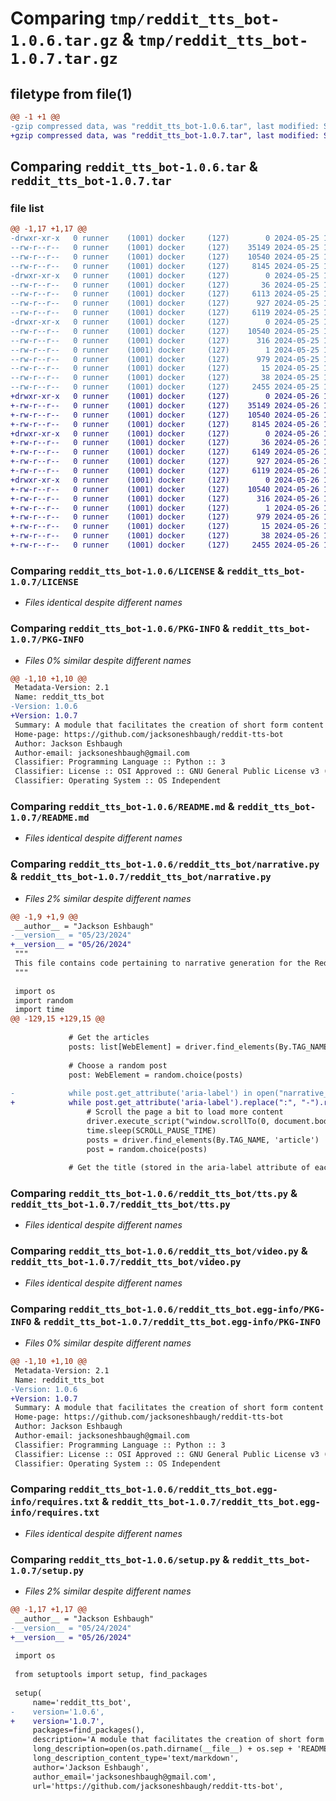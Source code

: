 # Comparing `tmp/reddit_tts_bot-1.0.6.tar.gz` & `tmp/reddit_tts_bot-1.0.7.tar.gz`

## filetype from file(1)

```diff
@@ -1 +1 @@
-gzip compressed data, was "reddit_tts_bot-1.0.6.tar", last modified: Sat May 25 14:47:53 2024, max compression
+gzip compressed data, was "reddit_tts_bot-1.0.7.tar", last modified: Sun May 26 10:09:42 2024, max compression
```

## Comparing `reddit_tts_bot-1.0.6.tar` & `reddit_tts_bot-1.0.7.tar`

### file list

```diff
@@ -1,17 +1,17 @@
-drwxr-xr-x   0 runner    (1001) docker     (127)        0 2024-05-25 14:47:53.287547 reddit_tts_bot-1.0.6/
--rw-r--r--   0 runner    (1001) docker     (127)    35149 2024-05-25 14:47:49.000000 reddit_tts_bot-1.0.6/LICENSE
--rw-r--r--   0 runner    (1001) docker     (127)    10540 2024-05-25 14:47:53.287547 reddit_tts_bot-1.0.6/PKG-INFO
--rw-r--r--   0 runner    (1001) docker     (127)     8145 2024-05-25 14:47:49.000000 reddit_tts_bot-1.0.6/README.md
-drwxr-xr-x   0 runner    (1001) docker     (127)        0 2024-05-25 14:47:53.287547 reddit_tts_bot-1.0.6/reddit_tts_bot/
--rw-r--r--   0 runner    (1001) docker     (127)       36 2024-05-25 14:47:49.000000 reddit_tts_bot-1.0.6/reddit_tts_bot/__init__.py
--rw-r--r--   0 runner    (1001) docker     (127)     6113 2024-05-25 14:47:49.000000 reddit_tts_bot-1.0.6/reddit_tts_bot/narrative.py
--rw-r--r--   0 runner    (1001) docker     (127)      927 2024-05-25 14:47:49.000000 reddit_tts_bot-1.0.6/reddit_tts_bot/tts.py
--rw-r--r--   0 runner    (1001) docker     (127)     6119 2024-05-25 14:47:49.000000 reddit_tts_bot-1.0.6/reddit_tts_bot/video.py
-drwxr-xr-x   0 runner    (1001) docker     (127)        0 2024-05-25 14:47:53.287547 reddit_tts_bot-1.0.6/reddit_tts_bot.egg-info/
--rw-r--r--   0 runner    (1001) docker     (127)    10540 2024-05-25 14:47:53.000000 reddit_tts_bot-1.0.6/reddit_tts_bot.egg-info/PKG-INFO
--rw-r--r--   0 runner    (1001) docker     (127)      316 2024-05-25 14:47:53.000000 reddit_tts_bot-1.0.6/reddit_tts_bot.egg-info/SOURCES.txt
--rw-r--r--   0 runner    (1001) docker     (127)        1 2024-05-25 14:47:53.000000 reddit_tts_bot-1.0.6/reddit_tts_bot.egg-info/dependency_links.txt
--rw-r--r--   0 runner    (1001) docker     (127)      979 2024-05-25 14:47:53.000000 reddit_tts_bot-1.0.6/reddit_tts_bot.egg-info/requires.txt
--rw-r--r--   0 runner    (1001) docker     (127)       15 2024-05-25 14:47:53.000000 reddit_tts_bot-1.0.6/reddit_tts_bot.egg-info/top_level.txt
--rw-r--r--   0 runner    (1001) docker     (127)       38 2024-05-25 14:47:53.287547 reddit_tts_bot-1.0.6/setup.cfg
--rw-r--r--   0 runner    (1001) docker     (127)     2455 2024-05-25 14:47:49.000000 reddit_tts_bot-1.0.6/setup.py
+drwxr-xr-x   0 runner    (1001) docker     (127)        0 2024-05-26 10:09:42.132384 reddit_tts_bot-1.0.7/
+-rw-r--r--   0 runner    (1001) docker     (127)    35149 2024-05-26 10:09:38.000000 reddit_tts_bot-1.0.7/LICENSE
+-rw-r--r--   0 runner    (1001) docker     (127)    10540 2024-05-26 10:09:42.132384 reddit_tts_bot-1.0.7/PKG-INFO
+-rw-r--r--   0 runner    (1001) docker     (127)     8145 2024-05-26 10:09:38.000000 reddit_tts_bot-1.0.7/README.md
+drwxr-xr-x   0 runner    (1001) docker     (127)        0 2024-05-26 10:09:42.132384 reddit_tts_bot-1.0.7/reddit_tts_bot/
+-rw-r--r--   0 runner    (1001) docker     (127)       36 2024-05-26 10:09:38.000000 reddit_tts_bot-1.0.7/reddit_tts_bot/__init__.py
+-rw-r--r--   0 runner    (1001) docker     (127)     6149 2024-05-26 10:09:38.000000 reddit_tts_bot-1.0.7/reddit_tts_bot/narrative.py
+-rw-r--r--   0 runner    (1001) docker     (127)      927 2024-05-26 10:09:38.000000 reddit_tts_bot-1.0.7/reddit_tts_bot/tts.py
+-rw-r--r--   0 runner    (1001) docker     (127)     6119 2024-05-26 10:09:38.000000 reddit_tts_bot-1.0.7/reddit_tts_bot/video.py
+drwxr-xr-x   0 runner    (1001) docker     (127)        0 2024-05-26 10:09:42.132384 reddit_tts_bot-1.0.7/reddit_tts_bot.egg-info/
+-rw-r--r--   0 runner    (1001) docker     (127)    10540 2024-05-26 10:09:42.000000 reddit_tts_bot-1.0.7/reddit_tts_bot.egg-info/PKG-INFO
+-rw-r--r--   0 runner    (1001) docker     (127)      316 2024-05-26 10:09:42.000000 reddit_tts_bot-1.0.7/reddit_tts_bot.egg-info/SOURCES.txt
+-rw-r--r--   0 runner    (1001) docker     (127)        1 2024-05-26 10:09:42.000000 reddit_tts_bot-1.0.7/reddit_tts_bot.egg-info/dependency_links.txt
+-rw-r--r--   0 runner    (1001) docker     (127)      979 2024-05-26 10:09:42.000000 reddit_tts_bot-1.0.7/reddit_tts_bot.egg-info/requires.txt
+-rw-r--r--   0 runner    (1001) docker     (127)       15 2024-05-26 10:09:42.000000 reddit_tts_bot-1.0.7/reddit_tts_bot.egg-info/top_level.txt
+-rw-r--r--   0 runner    (1001) docker     (127)       38 2024-05-26 10:09:42.132384 reddit_tts_bot-1.0.7/setup.cfg
+-rw-r--r--   0 runner    (1001) docker     (127)     2455 2024-05-26 10:09:38.000000 reddit_tts_bot-1.0.7/setup.py
```

### Comparing `reddit_tts_bot-1.0.6/LICENSE` & `reddit_tts_bot-1.0.7/LICENSE`

 * *Files identical despite different names*

### Comparing `reddit_tts_bot-1.0.6/PKG-INFO` & `reddit_tts_bot-1.0.7/PKG-INFO`

 * *Files 0% similar despite different names*

```diff
@@ -1,10 +1,10 @@
 Metadata-Version: 2.1
 Name: reddit_tts_bot
-Version: 1.0.6
+Version: 1.0.7
 Summary: A module that facilitates the creation of short form content from Reddit posts.
 Home-page: https://github.com/jacksoneshbaugh/reddit-tts-bot
 Author: Jackson Eshbaugh
 Author-email: jacksoneshbaugh@gmail.com
 Classifier: Programming Language :: Python :: 3
 Classifier: License :: OSI Approved :: GNU General Public License v3 (GPLv3)
 Classifier: Operating System :: OS Independent
```

### Comparing `reddit_tts_bot-1.0.6/README.md` & `reddit_tts_bot-1.0.7/README.md`

 * *Files identical despite different names*

### Comparing `reddit_tts_bot-1.0.6/reddit_tts_bot/narrative.py` & `reddit_tts_bot-1.0.7/reddit_tts_bot/narrative.py`

 * *Files 2% similar despite different names*

```diff
@@ -1,9 +1,9 @@
 __author__ = "Jackson Eshbaugh"
-__version__ = "05/23/2024"
+__version__ = "05/26/2024"
 """
 This file contains code pertaining to narrative generation for the Reddit TTS Bot (including scraping from Reddit).
 """
 
 import os
 import random
 import time
@@ -129,15 +129,15 @@
 
             # Get the articles
             posts: list[WebElement] = driver.find_elements(By.TAG_NAME, 'article')
 
             # Choose a random post
             post: WebElement = random.choice(posts)
 
-            while post.get_attribute('aria-label') in open("narrative_names.txt").read():
+            while post.get_attribute('aria-label').replace(":", "-").replace("/", "-") in open("narrative_names.txt").read():
                 # Scroll the page a bit to load more content
                 driver.execute_script("window.scrollTo(0, document.body.scrollHeight);")
                 time.sleep(SCROLL_PAUSE_TIME)
                 posts = driver.find_elements(By.TAG_NAME, 'article')
                 post = random.choice(posts)
 
             # Get the title (stored in the aria-label attribute of each post)
```

### Comparing `reddit_tts_bot-1.0.6/reddit_tts_bot/tts.py` & `reddit_tts_bot-1.0.7/reddit_tts_bot/tts.py`

 * *Files identical despite different names*

### Comparing `reddit_tts_bot-1.0.6/reddit_tts_bot/video.py` & `reddit_tts_bot-1.0.7/reddit_tts_bot/video.py`

 * *Files identical despite different names*

### Comparing `reddit_tts_bot-1.0.6/reddit_tts_bot.egg-info/PKG-INFO` & `reddit_tts_bot-1.0.7/reddit_tts_bot.egg-info/PKG-INFO`

 * *Files 0% similar despite different names*

```diff
@@ -1,10 +1,10 @@
 Metadata-Version: 2.1
 Name: reddit_tts_bot
-Version: 1.0.6
+Version: 1.0.7
 Summary: A module that facilitates the creation of short form content from Reddit posts.
 Home-page: https://github.com/jacksoneshbaugh/reddit-tts-bot
 Author: Jackson Eshbaugh
 Author-email: jacksoneshbaugh@gmail.com
 Classifier: Programming Language :: Python :: 3
 Classifier: License :: OSI Approved :: GNU General Public License v3 (GPLv3)
 Classifier: Operating System :: OS Independent
```

### Comparing `reddit_tts_bot-1.0.6/reddit_tts_bot.egg-info/requires.txt` & `reddit_tts_bot-1.0.7/reddit_tts_bot.egg-info/requires.txt`

 * *Files identical despite different names*

### Comparing `reddit_tts_bot-1.0.6/setup.py` & `reddit_tts_bot-1.0.7/setup.py`

 * *Files 2% similar despite different names*

```diff
@@ -1,17 +1,17 @@
 __author__ = "Jackson Eshbaugh"
-__version__ = "05/24/2024"
+__version__ = "05/26/2024"
 
 import os
 
 from setuptools import setup, find_packages
 
 setup(
     name='reddit_tts_bot',
-    version='1.0.6',
+    version='1.0.7',
     packages=find_packages(),
     description='A module that facilitates the creation of short form content from Reddit posts.',
     long_description=open(os.path.dirname(__file__) + os.sep + 'README.md').read(),
     long_description_content_type='text/markdown',
     author='Jackson Eshbaugh',
     author_email='jacksoneshbaugh@gmail.com',
     url='https://github.com/jacksoneshbaugh/reddit-tts-bot',
```

